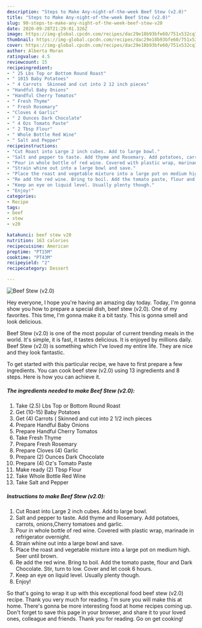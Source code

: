```yaml
---
description: "Steps to Make Any-night-of-the-week Beef Stew (v2.0)"
title: "Steps to Make Any-night-of-the-week Beef Stew (v2.0)"
slug: 90-steps-to-make-any-night-of-the-week-beef-stew-v20
date: 2020-09-28T21:29:01.326Z
image: https://img-global.cpcdn.com/recipes/dac29e18b93bfe60/751x532cq70/beef-stew-v20-recipe-main-photo.jpg
thumbnail: https://img-global.cpcdn.com/recipes/dac29e18b93bfe60/751x532cq70/beef-stew-v20-recipe-main-photo.jpg
cover: https://img-global.cpcdn.com/recipes/dac29e18b93bfe60/751x532cq70/beef-stew-v20-recipe-main-photo.jpg
author: Alberta Moran
ratingvalue: 4.5
reviewcount: 15
recipeingredient:
- " 25 Lbs Top or Bottom Round Roast"
- " 1015 Baby Potatoes"
- " 4 Carrots  Skinned and cut into 2 12 inch pieces"
- "Handful Baby Onions"
- "Handful Cherry Tomatos"
- " Fresh Thyme"
- " Fresh Rosemary"
- "Cloves 4 Garlic"
- " 2 Ounces Dark Chocolate"
- " 4 Ozs Tomato Paste"
- " 2 Tbsp Flour"
- " Whole Bottle Red Wine"
- " Salt and Pepper"
recipeinstructions:
- "Cut Roast into Large 2 inch cubes. Add to large bowl."
- "Salt and pepper to taste. Add thyme and Rosemary. Add potatoes, carrots, onions,Cherry tomatoes and garlic."
- "Pour in whole bottle of red wine. Covered with plastic wrap, marinade in refrigerator overnight."
- "Strain whine out into a large bowl and save."
- "Place the roast and vegetable mixture into a large pot on medium high. Seer until brown."
- "Re add the red wine. Bring to boil. Add the tomato paste, flour and Dark Chocolate. Stir, turn to low. Cover and let cook 6 hours."
- "Keep an eye on liquid level. Usually plenty though."
- "Enjoy!"
categories:
- Recipe
tags:
- beef
- stew
- v20

katakunci: beef stew v20 
nutrition: 163 calories
recipecuisine: American
preptime: "PT15M"
cooktime: "PT43M"
recipeyield: "2"
recipecategory: Dessert

---
```



![Beef Stew (v2.0)](https://img-global.cpcdn.com/recipes/dac29e18b93bfe60/751x532cq70/beef-stew-v20-recipe-main-photo.jpg)

Hey everyone, I hope you're having an amazing day today. Today, I'm gonna show you how to prepare a special dish, beef stew (v2.0). One of my favorites. This time, I'm gonna make it a bit tasty. This is gonna smell and look delicious.

Beef Stew (v2.0) is one of the most popular of current trending meals in the world. It's simple, it is fast, it tastes delicious. It is enjoyed by millions daily. Beef Stew (v2.0) is something which I've loved my entire life. They are nice and they look fantastic.




To get started with this particular recipe, we have to first prepare a few ingredients. You can cook beef stew (v2.0) using 13 ingredients and 8 steps. Here is how you can achieve it.

<!--inarticleads1-->

##### The ingredients needed to make Beef Stew (v2.0):

1. Take  (2.5) Lbs Top or Bottom Round Roast
1. Get  (10-15) Baby Potatoes
1. Get  (4) Carrots ( Skinned and cut into 2 1/2 inch pieces
1. Prepare Handful Baby Onions
1. Prepare Handful Cherry Tomatos
1. Take  Fresh Thyme
1. Prepare  Fresh Rosemary
1. Prepare Cloves (4) Garlic
1. Prepare  (2) Ounces Dark Chocolate
1. Prepare  (4) Oz&#39;s Tomato Paste
1. Make ready  (2) Tbsp Flour
1. Take  Whole Bottle Red Wine
1. Take  Salt and Pepper




<!--inarticleads2-->

##### Instructions to make Beef Stew (v2.0):

1. Cut Roast into Large 2 inch cubes. Add to large bowl.
1. Salt and pepper to taste. Add thyme and Rosemary. Add potatoes, carrots, onions,Cherry tomatoes and garlic.
1. Pour in whole bottle of red wine. Covered with plastic wrap, marinade in refrigerator overnight.
1. Strain whine out into a large bowl and save.
1. Place the roast and vegetable mixture into a large pot on medium high. Seer until brown.
1. Re add the red wine. Bring to boil. Add the tomato paste, flour and Dark Chocolate. Stir, turn to low. Cover and let cook 6 hours.
1. Keep an eye on liquid level. Usually plenty though.
1. Enjoy!




So that's going to wrap it up with this exceptional food beef stew (v2.0) recipe. Thank you very much for reading. I'm sure you will make this at home. There's gonna be more interesting food at home recipes coming up. Don't forget to save this page in your browser, and share it to your loved ones, colleague and friends. Thank you for reading. Go on get cooking!
